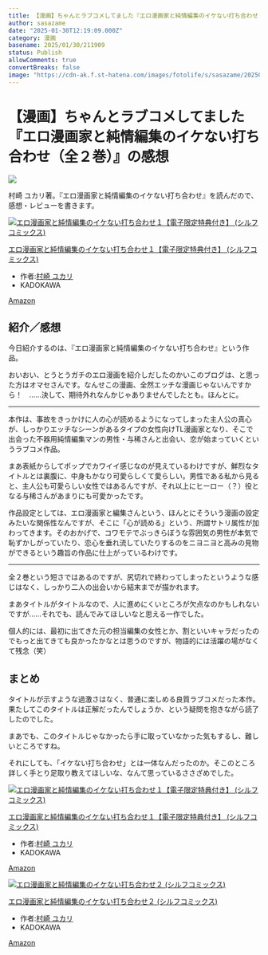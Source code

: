 ```yaml
---
title: 【漫画】ちゃんとラブコメしてました『エロ漫画家と純情編集のイケない打ち合わせ（全２巻）』の感想
author: sasazame
date: "2025-01-30T12:19:09.000Z"
category: 漫画
basename: 2025/01/30/211909
status: Publish
allowComments: true
convertBreaks: false
image: "https://cdn-ak.f.st-hatena.com/images/fotolife/s/sasazame/20250130/20250130205912.png"
---
```

# 【漫画】ちゃんとラブコメしてました『エロ漫画家と純情編集のイケない打ち合わせ（全２巻）』の感想

![](https://cdn-ak.f.st-hatena.com/images/fotolife/s/sasazame/20250130/20250130205912.png)

村崎 ユカリ著。『エロ漫画家と純情編集のイケない打ち合わせ』を読んだので、感想・レビューを書きます。

<!-- Extended Body -->

[![エロ漫画家と純情編集のイケない打ち合わせ１【電子限定特典付き】 (シルフコミックス)](https://m.media-amazon.com/images/I/51H8a00dorL._SL500_.jpg "エロ漫画家と純情編集のイケない打ち合わせ１【電子限定特典付き】 (シルフコミックス)")](https://www.amazon.co.jp/dp/B08HHV681T?tag=mochig08-22&linkCode=osi&th=1&psc=1)

[エロ漫画家と純情編集のイケない打ち合わせ１【電子限定特典付き】 (シルフコミックス)](https://www.amazon.co.jp/dp/B08HHV681T?tag=mochig08-22&linkCode=osi&th=1&psc=1)

-   作者:[村崎 ユカリ](https://d.hatena.ne.jp/keyword/%C2%BC%BA%EA%20%A5%E6%A5%AB%A5%EA)
-   KADOKAWA

[Amazon](https://www.amazon.co.jp/dp/B08HHV681T?tag=mochig08-22&linkCode=osi&th=1&psc=1)

## 紹介／感想

今日紹介するのは、『エロ漫画家と純情編集のイケない打ち合わせ』という作品。

おいおい、とうとうガチのエロ漫画を紹介しだしたのかいこのブログは、と思った方はオマセさんです。なんせこの漫画、全然エッチな漫画じゃないんですから！　……決して、期待外れなんかじゃありませんでしたとも。ほんとに。

* * *

本作は、事故をきっかけに人の心が読めるようになってしまった主人公の真心が、しっかりエッチなシーンがあるタイプの女性向けTL漫画家となり、そこで出会った不器用純情編集マンの男性・与稀さんと出会い、恋が始まっていくというラブコメ作品。

まあ表紙からしてポップでカワイイ感じなのが見えているわけですが、鮮烈なタイトルとは裏腹に、中身もかなり可愛らしくて愛らしい。男性である私から見ると、主人公も可愛らしい女性ではあるんですが、それ以上にヒーロー（？）役となる与稀さんがあまりにも可愛かったです。

作品設定としては、エロ漫画家と編集さんという、ほんとにそういう漫画の設定みたいな関係性なんですが、そこに「心が読める」という、所謂サトリ属性が加わってきます。そのおかげで、コワモテでぶっきらぼうな雰囲気の男性が本気で恥ずかしがっていたり、恋心を垂れ流していたりするのをニヨニヨと高みの見物ができるという趣旨の作品に仕上がっているわけです。

* * *

全２巻という短さではあるのですが、尻切れで終わってしまったというような感じはなく、しっかり二人の出会いから結末までが描かれます。

まあタイトルがタイトルなので、人に進めにくいところが欠点なのかもしれないですが……それでも、読んでみてほしいなと思える一作でした。

個人的には、最初に出てきた元の担当編集の女性とか、割といいキャラだったのでもっと出てきても良かったかなとは思うのですが、物語的には活躍の場がなくて残念（笑）

## まとめ

タイトルが示すような過激さはなく、普通に楽しめる良質ラブコメだった本作。果たしてこのタイトルは正解だったんでしょうか、という疑問を抱きながら読了したのでした。

まあでも、このタイトルじゃなかったら手に取っていなかった気もするし、難しいところですね。

それにしても、「イケない打ち合わせ」とは一体なんだったのか。そこのところ詳しく手とり足取り教えてほしいな、なんて思っているささざめでした。

[![エロ漫画家と純情編集のイケない打ち合わせ１【電子限定特典付き】 (シルフコミックス)](https://m.media-amazon.com/images/I/51H8a00dorL._SL500_.jpg "エロ漫画家と純情編集のイケない打ち合わせ１【電子限定特典付き】 (シルフコミックス)")](https://www.amazon.co.jp/dp/B08HHV681T?tag=mochig08-22&linkCode=osi&th=1&psc=1)

[エロ漫画家と純情編集のイケない打ち合わせ１【電子限定特典付き】 (シルフコミックス)](https://www.amazon.co.jp/dp/B08HHV681T?tag=mochig08-22&linkCode=osi&th=1&psc=1)

-   作者:[村崎 ユカリ](https://d.hatena.ne.jp/keyword/%C2%BC%BA%EA%20%A5%E6%A5%AB%A5%EA)
-   KADOKAWA

[Amazon](https://www.amazon.co.jp/dp/B08HHV681T?tag=mochig08-22&linkCode=osi&th=1&psc=1)

[![エロ漫画家と純情編集のイケない打ち合わせ２ (シルフコミックス)](https://m.media-amazon.com/images/I/5156mtggzFL._SL500_.jpg "エロ漫画家と純情編集のイケない打ち合わせ２ (シルフコミックス)")](https://www.amazon.co.jp/dp/B08Y87SVLF?tag=mochig08-22&linkCode=osi&th=1&psc=1)

[エロ漫画家と純情編集のイケない打ち合わせ２ (シルフコミックス)](https://www.amazon.co.jp/dp/B08Y87SVLF?tag=mochig08-22&linkCode=osi&th=1&psc=1)

-   作者:[村崎 ユカリ](https://d.hatena.ne.jp/keyword/%C2%BC%BA%EA%20%A5%E6%A5%AB%A5%EA)
-   KADOKAWA

[Amazon](https://www.amazon.co.jp/dp/B08Y87SVLF?tag=mochig08-22&linkCode=osi&th=1&psc=1)